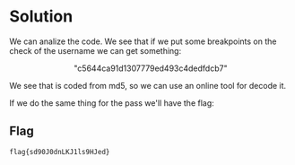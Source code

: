 # Solution

We can analize the code. We see that if we put some breakpoints on the check of the username we can get something: 

<p align="center">"c5644ca91d1307779ed493c4dedfdcb7" </p>

We see that is coded from md5, so we can use an online tool for decode it.

If we do the same thing for the pass we'll have the flag:

## Flag
```plain
flag{sd90J0dnLKJ1ls9HJed}
```